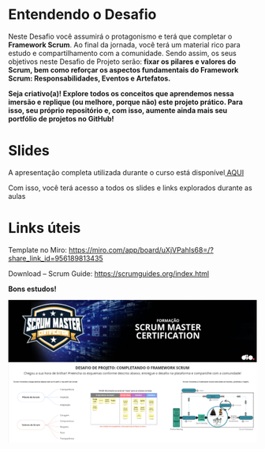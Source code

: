 # **Entendendo o Desafio**

Neste Desafio você assumirá o protagonismo e terá que completar o **Framework Scrum**. Ao final da jornada, você terá um material rico para estudo e compartilhamento com a comunidade. Sendo assim, os seus objetivos neste Desafio de Projeto serão: **fixar os pilares e valores do Scrum, bem como reforçar os aspectos fundamentais do Framework Scrum: Responsabilidades, Eventos e Artefatos.** 

**Seja criativo(a)! Explore todos os conceitos que aprendemos nessa imersão e replique (ou melhore, porque não) este projeto prático. Para isso, seu próprio repositório e, com isso, aumente ainda mais seu portfólio de projetos no GitHub!**

 
# **Slides**

A apresentação completa utilizada durante o curso está disponível[ ](https://docs.google.com/presentation/d/1lf5Z39hwxqIa-WGLAxkcuJTpEjO-TfDz/edit?usp=sharing&ouid=105300330738120646134&rtpof=true&sd=true)[AQUI](https://academiapme-my.sharepoint.com/:b:/g/personal/kawan_dio_me/EYDUevl0h_RGlyFUZ260bAwBJLSOUO8UIdNLP6dTuIWBvQ?e=kMEMUK)

Com isso, você terá acesso a todos os slides e links explorados durante as aulas

 
# **Links úteis**

Template no Miro: https://miro.com/app/board/uXjVPahls68=/?share_link_id=956189813435 

Download – Scrum Guide: https://scrumguides.org/index.html 

**Bons estudos!**

![](./Board.jpg)
